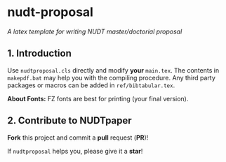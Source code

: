 # nudt-proposal

*A latex template for writing NUDT master/doctorial proposal*

## 1. Introduction

Use `nudtproposal.cls` directly and modify **your** `main.tex`. The contents in `makepdf.bat` may help you with the compiling procedure. Any third party packages or macros can be added in `ref/bibtabular.tex`.

**About Fonts:** FZ fonts are best for printing (your final version).

## 2. Contribute to NUDTpaper

**Fork** this project and commit a **pull** request (**PR**)!

If `nudtproposal` helps you, please give it a **star**!